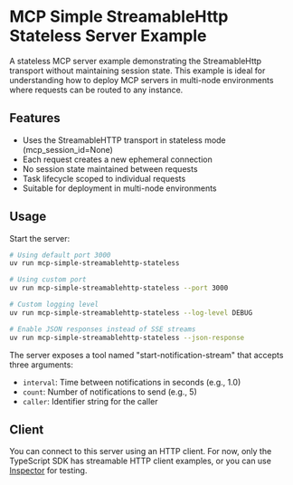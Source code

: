 # MCP Simple StreamableHttp Stateless Server Example

A stateless MCP server example demonstrating the StreamableHttp transport without maintaining session state. This example is ideal for understanding how to deploy MCP servers in multi-node environments where requests can be routed to any instance.

## Features

- Uses the StreamableHTTP transport in stateless mode (mcp_session_id=None)
- Each request creates a new ephemeral connection
- No session state maintained between requests
- Task lifecycle scoped to individual requests
- Suitable for deployment in multi-node environments

## Usage

Start the server:

```bash
# Using default port 3000
uv run mcp-simple-streamablehttp-stateless

# Using custom port
uv run mcp-simple-streamablehttp-stateless --port 3000

# Custom logging level
uv run mcp-simple-streamablehttp-stateless --log-level DEBUG

# Enable JSON responses instead of SSE streams
uv run mcp-simple-streamablehttp-stateless --json-response
```

The server exposes a tool named "start-notification-stream" that accepts three arguments:

- `interval`: Time between notifications in seconds (e.g., 1.0)
- `count`: Number of notifications to send (e.g., 5)
- `caller`: Identifier string for the caller

## Client

You can connect to this server using an HTTP client. For now, only the TypeScript SDK has streamable HTTP client examples, or you can use [Inspector](https://github.com/modelcontextprotocol/inspector) for testing.
